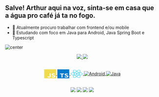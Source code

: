 ## Salve! Arthur aqui na voz, sinta-se em casa que a água pro café já ta no fogo.

- 🔭 Atualmente procuro trabalhar com frontend e/ou mobile 
- 🌱 Estudando com foco em Java para Android, Java Spring Boot e Typescript

![center](https://komarev.com/ghpvc/?username=arthurmdros&color=blue&style=for-the-badge&label=visitas)

<div align="center">
  <a href="https://github.com/arthurmdros">
    
  <img height="180em" src="https://github-readme-stats.vercel.app/api?username=arthurmdros&show_icons=true&theme=midnight-purple&include_all_commits=true&count_private=true"/>
  <img height="180em" src="https://github-readme-stats.vercel.app/api/top-langs/?username=arthurmdros&layout=compact&langs_count=7&theme=midnight-purple"/>
</div>
<p align="center"><br>
  <img align="center" alt="Js" height="30" width="40" src="https://raw.githubusercontent.com/devicons/devicon/master/icons/javascript/javascript-plain.svg">
  <img align="center" alt="Ts" height="30" width="40" src="https://raw.githubusercontent.com/devicons/devicon/master/icons/typescript/typescript-plain.svg">
  <img align="center" alt="React" height="30" width="40" src="https://raw.githubusercontent.com/devicons/devicon/master/icons/react/react-original.svg">
  <img align="center" alt="Android" height="30" width="40" src="https://cdn.jsdelivr.net/gh/devicons/devicon/icons/android/android-original-wordmark.svg" />
  <img align="center" alt="Java" height="40" width="50"src="https://cdn.jsdelivr.net/gh/devicons/devicon/icons/java/java-plain-wordmark.svg" />
  
</p>
  
  ##
<p align="center">   
  <a href="https://instagram.com/_arthurmdros" target="_blank"><img src="https://img.shields.io/badge/-Instagram-%23E4405F?style=for-the-badge&logo=instagram&logoColor=white" target="_blank"></a>
  <a href="https://discord.gg/bMTWWx8t" target="_blank"><img src="https://img.shields.io/badge/Discord-7289DA?style=for-the-badge&logo=discord&logoColor=white" target="_blank"></a>   
  <a href = "http://arthurmedeiros2005@gmail.com/"><img src="https://img.shields.io/badge/-Gmail-%23333?style=for-the-badge&logo=gmail&logoColor=white" target="_blank"></a>
  <a href="https://www.linkedin.com/in/arthur-medeiros-4a8588190" target="_blank"><img src="https://img.shields.io/badge/-LinkedIn-%230077B5?style=for-the-badge&logo=linkedin&logoColor=white" target="_blank"></a> 
</p>

